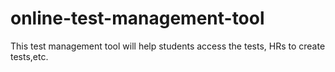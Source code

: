 # online-test-management-tool
This test management tool will help students access the tests, HRs to create tests,etc.
